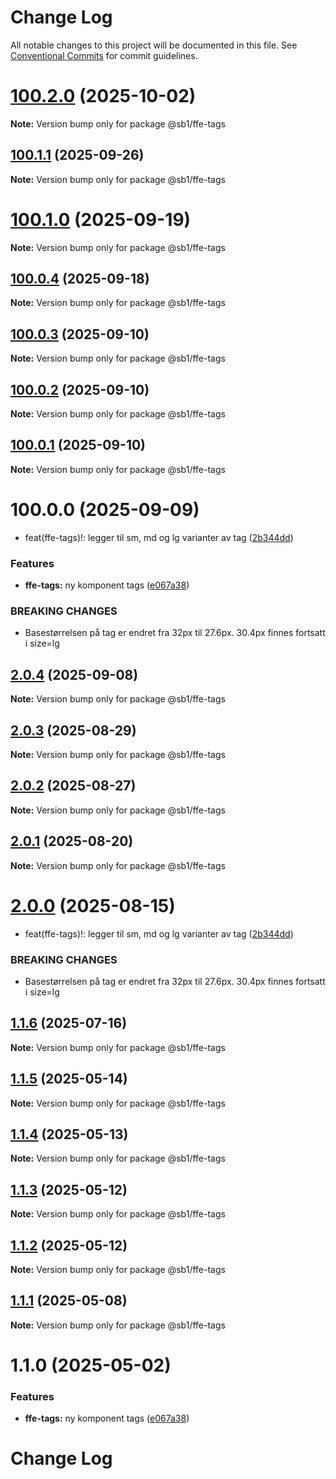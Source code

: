 # Change Log

All notable changes to this project will be documented in this file.
See [Conventional Commits](https://conventionalcommits.org) for commit guidelines.

# [100.2.0](https://github.com/SpareBank1/designsystem/compare/v100.1.1...v100.2.0) (2025-10-02)

**Note:** Version bump only for package @sb1/ffe-tags





## [100.1.1](https://github.com/SpareBank1/designsystem/compare/v100.1.0...v100.1.1) (2025-09-26)

**Note:** Version bump only for package @sb1/ffe-tags





# [100.1.0](https://github.com/SpareBank1/designsystem/compare/v100.0.4...v100.1.0) (2025-09-19)

**Note:** Version bump only for package @sb1/ffe-tags





## [100.0.4](https://github.com/SpareBank1/designsystem/compare/v100.0.3...v100.0.4) (2025-09-18)

**Note:** Version bump only for package @sb1/ffe-tags





## [100.0.3](https://github.com/SpareBank1/designsystem/compare/v100.0.2...v100.0.3) (2025-09-10)

**Note:** Version bump only for package @sb1/ffe-tags





## [100.0.2](https://github.com/SpareBank1/designsystem/compare/v100.0.1...v100.0.2) (2025-09-10)

**Note:** Version bump only for package @sb1/ffe-tags





## [100.0.1](https://github.com/SpareBank1/designsystem/compare/v100.0.0...v100.0.1) (2025-09-10)

**Note:** Version bump only for package @sb1/ffe-tags





# 100.0.0 (2025-09-09)


* feat(ffe-tags)!: legger til sm, md og lg varianter av tag ([2b344dd](https://github.com/SpareBank1/designsystem/commit/2b344ddbb220700eb09af8c3a78846527810da28))


### Features

* **ffe-tags:** ny komponent tags ([e067a38](https://github.com/SpareBank1/designsystem/commit/e067a38f5ca280171740d5e356e33ab22ab25ea1))


### BREAKING CHANGES

* Basestørrelsen på tag er endret fra 32px til 27.6px.
30.4px finnes fortsatt i size=lg





## [2.0.4](https://github.com/SpareBank1/designsystem/compare/@sb1/ffe-tags@2.0.3...@sb1/ffe-tags@2.0.4) (2025-09-08)

**Note:** Version bump only for package @sb1/ffe-tags





## [2.0.3](https://github.com/SpareBank1/designsystem/compare/@sb1/ffe-tags@2.0.2...@sb1/ffe-tags@2.0.3) (2025-08-29)

**Note:** Version bump only for package @sb1/ffe-tags





## [2.0.2](https://github.com/SpareBank1/designsystem/compare/@sb1/ffe-tags@2.0.1...@sb1/ffe-tags@2.0.2) (2025-08-27)

**Note:** Version bump only for package @sb1/ffe-tags





## [2.0.1](https://github.com/SpareBank1/designsystem/compare/@sb1/ffe-tags@2.0.0...@sb1/ffe-tags@2.0.1) (2025-08-20)

**Note:** Version bump only for package @sb1/ffe-tags





# [2.0.0](https://github.com/SpareBank1/designsystem/compare/@sb1/ffe-tags@1.1.6...@sb1/ffe-tags@2.0.0) (2025-08-15)


* feat(ffe-tags)!: legger til sm, md og lg varianter av tag ([2b344dd](https://github.com/SpareBank1/designsystem/commit/2b344ddbb220700eb09af8c3a78846527810da28))


### BREAKING CHANGES

* Basestørrelsen på tag er endret fra 32px til 27.6px.
30.4px finnes fortsatt i size=lg





## [1.1.6](https://github.com/SpareBank1/designsystem/compare/@sb1/ffe-tags@1.1.5...@sb1/ffe-tags@1.1.6) (2025-07-16)

**Note:** Version bump only for package @sb1/ffe-tags





## [1.1.5](https://github.com/SpareBank1/designsystem/compare/@sb1/ffe-tags@1.1.4...@sb1/ffe-tags@1.1.5) (2025-05-14)

**Note:** Version bump only for package @sb1/ffe-tags





## [1.1.4](https://github.com/SpareBank1/designsystem/compare/@sb1/ffe-tags@1.1.3...@sb1/ffe-tags@1.1.4) (2025-05-13)

**Note:** Version bump only for package @sb1/ffe-tags





## [1.1.3](https://github.com/SpareBank1/designsystem/compare/@sb1/ffe-tags@1.1.2...@sb1/ffe-tags@1.1.3) (2025-05-12)

**Note:** Version bump only for package @sb1/ffe-tags





## [1.1.2](https://github.com/SpareBank1/designsystem/compare/@sb1/ffe-tags@1.1.1...@sb1/ffe-tags@1.1.2) (2025-05-12)

**Note:** Version bump only for package @sb1/ffe-tags





## [1.1.1](https://github.com/SpareBank1/designsystem/compare/@sb1/ffe-tags@1.1.0...@sb1/ffe-tags@1.1.1) (2025-05-08)

**Note:** Version bump only for package @sb1/ffe-tags





# 1.1.0 (2025-05-02)


### Features

* **ffe-tags:** ny komponent tags ([e067a38](https://github.com/SpareBank1/designsystem/commit/e067a38f5ca280171740d5e356e33ab22ab25ea1))





# Change Log
